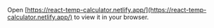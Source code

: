 Open [https://react-temp-calculator.netlify.app/](https://react-temp-calculator.netlify.app/) to view it in your browser.

